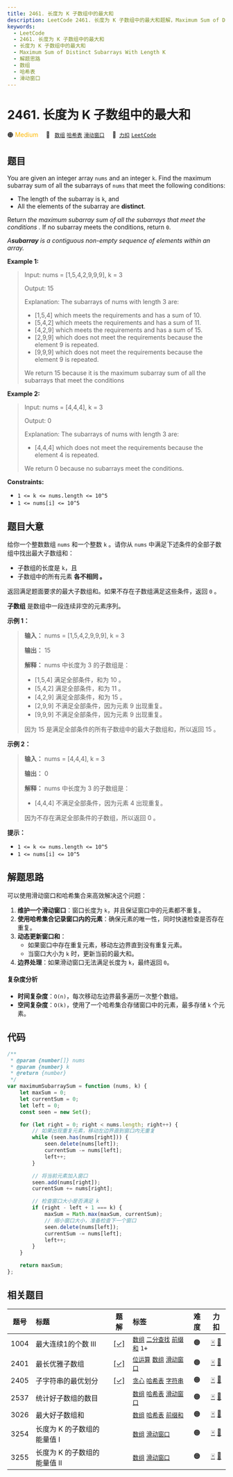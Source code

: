 ```yaml
---
title: 2461. 长度为 K 子数组中的最大和
description: LeetCode 2461. 长度为 K 子数组中的最大和题解，Maximum Sum of Distinct Subarrays With Length K，包含解题思路、复杂度分析以及完整的 JavaScript 代码实现。
keywords:
  - LeetCode
  - 2461. 长度为 K 子数组中的最大和
  - 长度为 K 子数组中的最大和
  - Maximum Sum of Distinct Subarrays With Length K
  - 解题思路
  - 数组
  - 哈希表
  - 滑动窗口
---
```


# 2461. 长度为 K 子数组中的最大和

🟠 <font color=#ffb800>Medium</font>&emsp; 🔖&ensp; [`数组`](/tag/array.md) [`哈希表`](/tag/hash-table.md) [`滑动窗口`](/tag/sliding-window.md)&emsp; 🔗&ensp;[`力扣`](https://leetcode.cn/problems/maximum-sum-of-distinct-subarrays-with-length-k) [`LeetCode`](https://leetcode.com/problems/maximum-sum-of-distinct-subarrays-with-length-k)

## 题目

You are given an integer array `nums` and an integer `k`. Find the maximum
subarray sum of all the subarrays of `nums` that meet the following
conditions:

- The length of the subarray is `k`, and
- All the elements of the subarray are **distinct**.

Return _the maximum subarray sum of all the subarrays that meet the
conditions_ _._ If no subarray meets the conditions, return `0`.

_A**subarray** is a contiguous non-empty sequence of elements within an
array._

**Example 1:**

> Input: nums = [1,5,4,2,9,9,9], k = 3
>
> Output: 15
>
> Explanation: The subarrays of nums with length 3 are:
>
> - [1,5,4] which meets the requirements and has a sum of 10.
> - [5,4,2] which meets the requirements and has a sum of 11.
> - [4,2,9] which meets the requirements and has a sum of 15.
> - [2,9,9] which does not meet the requirements because the element 9 is repeated.
> - [9,9,9] which does not meet the requirements because the element 9 is repeated.
>
> We return 15 because it is the maximum subarray sum of all the subarrays that meet the conditions

**Example 2:**

> Input: nums = [4,4,4], k = 3
>
> Output: 0
>
> Explanation: The subarrays of nums with length 3 are:
>
> - [4,4,4] which does not meet the requirements because the element 4 is repeated.
>
> We return 0 because no subarrays meet the conditions.

**Constraints:**

- `1 <= k <= nums.length <= 10^5`
- `1 <= nums[i] <= 10^5`

## 题目大意

给你一个整数数组 `nums` 和一个整数 `k` 。请你从 `nums` 中满足下述条件的全部子数组中找出最大子数组和：

- 子数组的长度是 `k`，且
- 子数组中的所有元素 **各不相同 。**

返回满足题面要求的最大子数组和。如果不存在子数组满足这些条件，返回 `0` 。

**子数组** 是数组中一段连续非空的元素序列。

**示例 1：**

> **输入：** nums = [1,5,4,2,9,9,9], k = 3
>
> **输出：** 15
>
> **解释：** nums 中长度为 3 的子数组是：
>
> - [1,5,4] 满足全部条件，和为 10 。
> - [5,4,2] 满足全部条件，和为 11 。
> - [4,2,9] 满足全部条件，和为 15 。
> - [2,9,9] 不满足全部条件，因为元素 9 出现重复。
> - [9,9,9] 不满足全部条件，因为元素 9 出现重复。
>
> 因为 15 是满足全部条件的所有子数组中的最大子数组和，所以返回 15 。

**示例 2：**

> **输入：** nums = [4,4,4], k = 3
>
> **输出：** 0
>
> **解释：** nums 中长度为 3 的子数组是：
>
> - [4,4,4] 不满足全部条件，因为元素 4 出现重复。
>
> 因为不存在满足全部条件的子数组，所以返回 0 。

**提示：**

- `1 <= k <= nums.length <= 10^5`
- `1 <= nums[i] <= 10^5`

## 解题思路

可以使用滑动窗口和哈希集合来高效解决这个问题：

1. **维护一个滑动窗口**：窗口长度为 `k`，并且保证窗口中的元素都不重复。
2. **使用哈希集合记录窗口内的元素**：确保元素的唯一性，同时快速检查是否存在重复。
3. **动态更新窗口和**：
   - 如果窗口中存在重复元素，移动左边界直到没有重复元素。
   - 当窗口大小为 `k` 时，更新当前的最大和。
4. **边界处理**：如果滑动窗口无法满足长度为 `k`，最终返回 `0`。

#### 复杂度分析

- **时间复杂度**：`O(n)`，每次移动左边界最多遍历一次整个数组。
- **空间复杂度**：`O(k)`，使用了一个哈希集合存储窗口中的元素，最多存储 `k` 个元素。

## 代码

```javascript
/**
 * @param {number[]} nums
 * @param {number} k
 * @return {number}
 */
var maximumSubarraySum = function (nums, k) {
	let maxSum = 0;
	let currentSum = 0;
	let left = 0;
	const seen = new Set();

	for (let right = 0; right < nums.length; right++) {
		// 如果出现重复元素，移动左边界直到窗口内无重复
		while (seen.has(nums[right])) {
			seen.delete(nums[left]);
			currentSum -= nums[left];
			left++;
		}

		// 将当前元素加入窗口
		seen.add(nums[right]);
		currentSum += nums[right];

		// 检查窗口大小是否满足 k
		if (right - left + 1 === k) {
			maxSum = Math.max(maxSum, currentSum);
			// 缩小窗口大小，准备检查下一个窗口
			seen.delete(nums[left]);
			currentSum -= nums[left];
			left++;
		}
	}

	return maxSum;
};
```

## 相关题目

<!-- prettier-ignore -->
| 题号 | 标题 | 题解 | 标签 | 难度 | 力扣 |
| :------: | :------ | :------: | :------ | :------: | :------: |
| 1004 | 最大连续1的个数 III | [[✓]](/problem/1004.md) |  [`数组`](/tag/array.md) [`二分查找`](/tag/binary-search.md) [`前缀和`](/tag/prefix-sum.md) `1+` | 🟠 | [🀄️](https://leetcode.cn/problems/max-consecutive-ones-iii) [🔗](https://leetcode.com/problems/max-consecutive-ones-iii) |
| 2401 | 最长优雅子数组 | [[✓]](/problem/2401.md) |  [`位运算`](/tag/bit-manipulation.md) [`数组`](/tag/array.md) [`滑动窗口`](/tag/sliding-window.md) | 🟠 | [🀄️](https://leetcode.cn/problems/longest-nice-subarray) [🔗](https://leetcode.com/problems/longest-nice-subarray) |
| 2405 | 子字符串的最优划分 | [[✓]](/problem/2405.md) |  [`贪心`](/tag/greedy.md) [`哈希表`](/tag/hash-table.md) [`字符串`](/tag/string.md) | 🟠 | [🀄️](https://leetcode.cn/problems/optimal-partition-of-string) [🔗](https://leetcode.com/problems/optimal-partition-of-string) |
| 2537 | 统计好子数组的数目 |  |  [`数组`](/tag/array.md) [`哈希表`](/tag/hash-table.md) [`滑动窗口`](/tag/sliding-window.md) | 🟠 | [🀄️](https://leetcode.cn/problems/count-the-number-of-good-subarrays) [🔗](https://leetcode.com/problems/count-the-number-of-good-subarrays) |
| 3026 | 最大好子数组和 |  |  [`数组`](/tag/array.md) [`哈希表`](/tag/hash-table.md) [`前缀和`](/tag/prefix-sum.md) | 🟠 | [🀄️](https://leetcode.cn/problems/maximum-good-subarray-sum) [🔗](https://leetcode.com/problems/maximum-good-subarray-sum) |
| 3254 | 长度为 K 的子数组的能量值 I |  |  [`数组`](/tag/array.md) [`滑动窗口`](/tag/sliding-window.md) | 🟠 | [🀄️](https://leetcode.cn/problems/find-the-power-of-k-size-subarrays-i) [🔗](https://leetcode.com/problems/find-the-power-of-k-size-subarrays-i) |
| 3255 | 长度为 K 的子数组的能量值 II |  |  [`数组`](/tag/array.md) [`滑动窗口`](/tag/sliding-window.md) | 🟠 | [🀄️](https://leetcode.cn/problems/find-the-power-of-k-size-subarrays-ii) [🔗](https://leetcode.com/problems/find-the-power-of-k-size-subarrays-ii) |